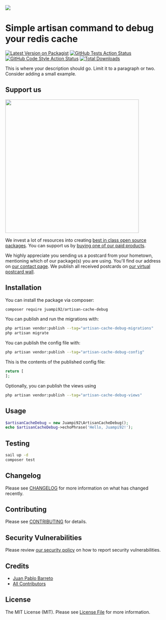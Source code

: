
[<img src="https://github-ads.s3.eu-central-1.amazonaws.com/support-ukraine.svg?t=1" />](https://supportukrainenow.org)

# Simple artisan command to debug your redis cache

[![Latest Version on Packagist](https://img.shields.io/packagist/v/juampi92/artisan-cache-debug.svg?style=flat-square)](https://packagist.org/packages/juampi92/artisan-cache-debug)
[![GitHub Tests Action Status](https://img.shields.io/github/workflow/status/juampi92/artisan-cache-debug/run-tests?label=tests)](https://github.com/juampi92/artisan-cache-debug/actions?query=workflow%3Arun-tests+branch%3Amain)
[![GitHub Code Style Action Status](https://img.shields.io/github/workflow/status/juampi92/artisan-cache-debug/Fix%20PHP%20code%20style%20issues?label=code%20style)](https://github.com/juampi92/artisan-cache-debug/actions?query=workflow%3A"Fix+PHP+code+style+issues"+branch%3Amain)
[![Total Downloads](https://img.shields.io/packagist/dt/juampi92/artisan-cache-debug.svg?style=flat-square)](https://packagist.org/packages/juampi92/artisan-cache-debug)

This is where your description should go. Limit it to a paragraph or two. Consider adding a small example.

## Support us

[<img src="https://github-ads.s3.eu-central-1.amazonaws.com/artisan-cache-debug.jpg?t=1" width="419px" />](https://spatie.be/github-ad-click/artisan-cache-debug)

We invest a lot of resources into creating [best in class open source packages](https://spatie.be/open-source). You can support us by [buying one of our paid products](https://spatie.be/open-source/support-us).

We highly appreciate you sending us a postcard from your hometown, mentioning which of our package(s) you are using. You'll find our address on [our contact page](https://spatie.be/about-us). We publish all received postcards on [our virtual postcard wall](https://spatie.be/open-source/postcards).

## Installation

You can install the package via composer:

```bash
composer require juampi92/artisan-cache-debug
```

You can publish and run the migrations with:

```bash
php artisan vendor:publish --tag="artisan-cache-debug-migrations"
php artisan migrate
```

You can publish the config file with:

```bash
php artisan vendor:publish --tag="artisan-cache-debug-config"
```

This is the contents of the published config file:

```php
return [
];
```

Optionally, you can publish the views using

```bash
php artisan vendor:publish --tag="artisan-cache-debug-views"
```

## Usage

```php
$artisanCacheDebug = new Juampi92\ArtisanCacheDebug();
echo $artisanCacheDebug->echoPhrase('Hello, Juampi92!');
```

## Testing

```bash
sail up -d
composer test
```

## Changelog

Please see [CHANGELOG](CHANGELOG.md) for more information on what has changed recently.

## Contributing

Please see [CONTRIBUTING](CONTRIBUTING.md) for details.

## Security Vulnerabilities

Please review [our security policy](../../security/policy) on how to report security vulnerabilities.

## Credits

- [Juan Pablo Barreto](https://github.com/juampi92)
- [All Contributors](../../contributors)

## License

The MIT License (MIT). Please see [License File](LICENSE.md) for more information.
